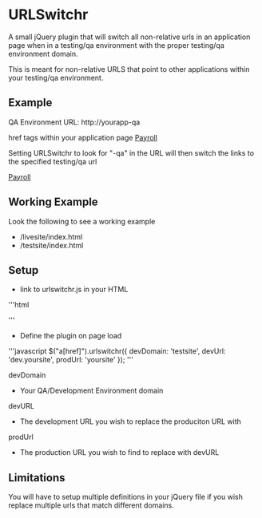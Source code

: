 URLSwitchr
==========

A small jQuery plugin that will switch all non-relative urls in an application page when in a testing/qa environment with the proper testing/qa environment domain. 

This is meant for non-relative URLS that point to other applications within your testing/qa environment. 

## Example
QA Environment URL:
  http://yourapp-qa

href tags within your application page
  <a href="http://companypayroll">Payroll</a>

Setting URLSwitchr to look for "-qa" in the URL will then switch the links to the specified testing/qa url

  <a href="http://companypayroll-qa">Payroll</a>

## Working Example
Look the following to see a working example
- /livesite/index.html
- /testsite/index.html

## Setup
- link to urlswitchr.js in your HTML

'''html
<script src="urlswitchr.js"></script>
'''

- Define the plugin on page load

'''javascript
	$("a[href]").urlswitchr({
    	devDomain: 'testsite',
    	devUrl: 'dev.yoursite',
    	prodUrl: 'yoursite'
    });
'''

devDomain
- Your QA/Development Environment domain

devURL
- The development URL you wish to replace the produciton URL with

prodUrl 
- The production URL you wish to find to replace with devURL

## Limitations
You will have to setup multiple definitions in your jQuery file if you wish replace multiple urls that match different domains.